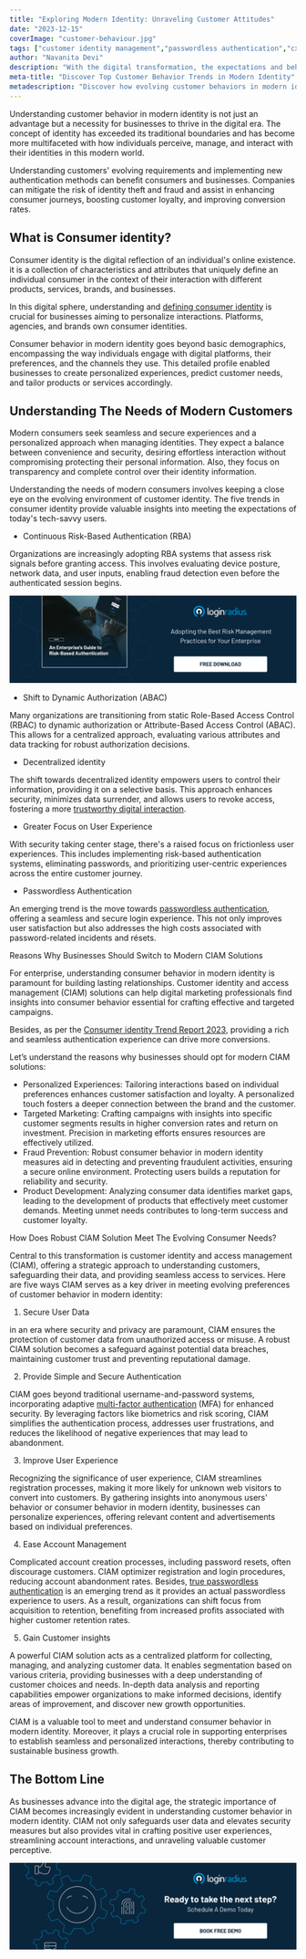 ```yaml
---
title: "Exploring Modern Identity: Unraveling Customer Attitudes"
date: "2023-12-15"
coverImage: "customer-behaviour.jpg"
tags: ["customer identity management","passwordless authentication","cx"]
author: "Navanita Devi"
description: "With the digital transformation, the expectations and behavior of modern customers are changing, desiring more seamlessness and convenience when managing their identities. A robust CIAM can help you meet customer expectations while reducing identity theft risk."
meta-title: "Discover Top Customer Behavior Trends in Modern Identity"
metadescription: "Discover how evolving customer behaviors in modern identity shape the landscape, influencing customer retention rates. Explore the trends for growth."
---
```


Understanding customer behavior in modern identity is not just an advantage but a necessity for businesses to thrive in the digital era. The concept of identity has exceeded its traditional boundaries and has become more multifaceted with how individuals perceive, manage, and interact with their identities in this modern world. 

Understanding customers' evolving requirements and implementing new authentication methods can benefit consumers and businesses. Companies can mitigate the risk of identity theft and fraud and assist in enhancing consumer journeys, boosting customer loyalty, and improving conversion rates. 

## What is Consumer identity?

Consumer identity is the digital reflection of an individual's online existence.  it is a collection of characteristics and attributes that uniquely define an individual consumer in the context of their interaction with different products, services, brands, and businesses.  

In this digital sphere, understanding and [defining consumer identity](https://www.loginradius.com/blog/identity/customer-identity-and-access-management/) is crucial for businesses aiming to personalize interactions. Platforms, agencies, and brands own consumer identities. 

Consumer behavior in modern identity goes beyond basic demographics, encompassing the way individuals engage with digital platforms, their preferences, and the channels they use. This detailed profile enabled businesses to create personalized experiences, predict customer needs, and tailor products or services accordingly. 

## Understanding The Needs of Modern Customers

Modern consumers seek seamless and secure experiences and a personalized approach when managing identities. They expect a balance between convenience and security, desiring effortless interaction without compromising protecting their personal information. Also, they focus on transparency and complete control over their identity information. 

Understanding the needs of modern consumers involves keeping a close eye on the evolving environment of customer identity. The five trends in consumer identity provide valuable insights into meeting the expectations of today's tech-savvy users. 

* Continuous Risk-Based Authentication (RBA)

Organizations are increasingly adopting RBA systems that assess risk signals before granting access. This involves evaluating device posture, network data, and user inputs, enabling fraud detection even before the authenticated session begins. 

[![GD-to-RBA](GD-to-RBA.png)](https://www.loginradius.com/resource/an-enterprises-guide-to-risk-based-authentication/)

* Shift to Dynamic Authorization (ABAC)

Many organizations are transitioning from static Role-Based Access Control (RBAC) to dynamic authorization or Attribute-Based Access Control (ABAC). This allows for a centralized approach, evaluating various attributes and data tracking for robust authorization decisions. 

* Decentralized identity

The shift towards decentralized identity empowers users to control their information, providing it on a selective basis. This approach enhances security, minimizes data surrender, and allows users to revoke access, fostering a more [trustworthy digital interaction](https://www.loginradius.com/blog/identity/digital-privacy-best-practices/). 

* Greater Focus on User Experience

With security taking center stage, there's a raised focus on frictionless user experiences. This includes implementing risk-based authentication systems, eliminating passwords, and prioritizing user-centric experiences across the entire customer journey. 

* Passwordless Authentication

An emerging trend is the move towards [passwordless authentication](https://www.loginradius.com/passwordless-login/), offering a seamless and secure login experience. This not only improves user satisfaction but also addresses the high costs associated with password-related incidents and résets. 

Reasons Why Businesses Should Switch to Modern CIAM Solutions

For enterрrise, understanding consumer behavior in modern identity is paramount for building lasting relationships. Customer identity and access management (CIAM) solutions can help digital marketing professionals find insights into consumer behavior essential for crafting effective and targeted campaigns. 

Besides, as per the [Consumer identity Trend Report 2023](https://www.loginradius.com/blog/identity/loginradius-consumer-digital-identity-report-2023/#:~:text=Key%20Highlights%20of%20the%20Consumer%20Identity%20Report%202023&text=95.82%25%20of%20companies%20offer%20standard,MFA%2C%20but%2048.61%25%20do), providing a rich and seamless authentication experience can drive more conversions. 

Let’s understand the reasons why businesses should opt for modern CIAM solutions: 

* Personalized Experiences: Tailoring interactions based on individual preferences enhances customer satisfaction and loyalty. A personalized touch fosters a deeper connection between the brand and the customer. 
* Targeted Marketing: Crafting campaigns with insights into specific customer segments results in higher conversion rates and return on investment. Precision in marketing efforts ensures resources are effectively utilized. 
* Fraud Prevention: Robust consumer behavior in modern identity measures aid in detecting and preventing fraudulent activities, ensuring a secure online environment. Protecting users builds a reputation for reliability and security. 
* Product Development: Analyzing consumer data identifies market gaps, leading to the development of products that effectively meet customer demands. Meeting unmet needs contributes to long-term success and customer loyalty. 

How Does Robust CIAM Solution Meet The Evolving Consumer Needs?

Central to this transformation is customer identity and access management (CIAM), offering a strategic approach to understanding customers, safeguarding their data, and providing seamless access to services. Here are five ways CIAM serves as a key driver in meeting evolving preferences of customer behavior in modern identity:

1. Secure User Data

in an era where security and privacy are paramount, CIAM ensures the protection of customer data from unauthorized access or misuse. A robust CIAM solution becomes a safeguard against potential data breaches, maintaining customer trust and preventing reputational damage. 

2. Provide Simple and Secure Authentication

CIAM goes beyond traditional username-and-password systems, incorporating adaptive [multi-factor authentication](https://www.loginradius.com/multi-factor-authentication/) (MFA) for enhanced security. By leveraging factors like biometrics and risk scoring, CIAM simplifies the authentication process, addresses user frustrations, and reduces the likelihood of negative experiences that may lead to abandonment. 

3. Improve User Experience

Recognizing the significance of user experience, CIAM streamlines registration processes, making it more likely for unknown web visitors to convert into customers. By gathering insights into anonymous users' behavior or consumer behavior in modern identity, businesses can personalize experiences, offering relevant content and advertisements based on individual preferences. 

4. Ease Account Management

Complicated account creation processes, including password resets, often discourage customers. CIAM optimizer registration and login procedures, reducing account abandonment rates. Besides, [true passwordless authentication](https://www.loginradius.com/blog/identity/true-passwordless-authentication-cyberattacks/) is an emerging trend as it provides an actual passwordless experience to users. As a result, organizations can shift focus from acquisition to retention, benefiting from increased profits associated with higher customer retention rates. 

5. Gain Customer insights

A powerful CIAM solution acts as a centralized platform for collecting, managing, and analyzing customer data. It enables segmentation based on various criteria, providing businesses with a deep understanding of customer choices and needs. In-depth data analysis and reporting capabilities empower organizations to make informed decisions, identify areas of improvement, and discover new growth opportunities. 

CIAM is a valuable tool to meet and understand consumer behavior in modern identity. Moreover, it plays a crucial role in supporting enterprises to establish seamless and personalized interactions, thereby contributing to sustainable business growth. 

## The Bottom Line

As businesses advance into the digital age, the strategic importance of CIAM becomes increasingly evident in understanding customer behavior in modern identity. CIAM not only safeguards user data and elevates security measures but also provides vital in crafting positive user experiences, streamlining account interactions, and unraveling valuable customer perceptive. 

[![book-a-demo-loginradius](../../assets/book-a-demo-loginradius.png)](https://www.loginradius.com/book-a-demo/)
